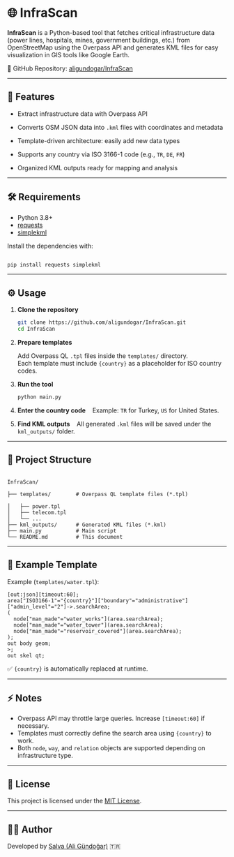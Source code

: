 # 🌐 InfraScan

**InfraScan** is a Python-based tool that fetches critical infrastructure data (power lines, hospitals, mines, government buildings, etc.) from OpenStreetMap using the Overpass API and generates KML files for easy visualization in GIS tools like Google Earth.

🔗 GitHub Repository: [aligundogar/InfraScan](https://github.com/aligundogar/InfraScan.git)

---

## 🚀 Features

- Extract infrastructure data with Overpass API

- Converts OSM JSON data into `.kml` files with coordinates and metadata

- Template-driven architecture: easily add new data types

- Supports any country via ISO 3166-1 code (e.g., `TR`, `DE`, `FR`)

- Organized KML outputs ready for mapping and analysis

---

## 🛠️ Requirements

- Python 3.8+
- [requests](https://pypi.org/project/requests/)
- [simplekml](https://pypi.org/project/SimpleKML/)

Install the dependencies with:

  ```bash

pip install requests simplekml

  ```
  
---

## ⚙️ Usage

1. **Clone the repository**

   ```bash
   git clone https://github.com/aligundogar/InfraScan.git
   cd InfraScan
   ```

2. **Prepare templates**

   Add Overpass QL `.tpl` files inside the `templates/` directory.  
   Each template must include `{country}` as a placeholder for ISO country codes.

3. **Run the tool**

   ```bash
   python main.py
   ```


4. **Enter the country code**
   Example: `TR` for Turkey, `US` for United States.

5. **Find KML outputs**
   All generated `.kml` files will be saved under the `kml_outputs/` folder.

---
## 📂 Project Structure

```

InfraScan/

├── templates/        # Overpass QL template files (*.tpl)

│   ├── power.tpl
│   ├── telecom.tpl
│   └── ...
├── kml_outputs/      # Generated KML files (*.kml)
├── main.py           # Main script
└── README.md         # This document

```
  
---
## 📄 Example Template
Example (`templates/water.tpl`):

```tpl
[out:json][timeout:60];
area["ISO3166-1"="{country}"]["boundary"="administrative"]["admin_level"="2"]->.searchArea;
(
  node["man_made"="water_works"](area.searchArea);
  node["man_made"="water_tower"](area.searchArea);
  node["man_made"="reservoir_covered"](area.searchArea);
);
out body geom;
>;
out skel qt;

```

✅ `{country}` is automatically replaced at runtime.  

---
## ⚡ Notes

- Overpass API may throttle large queries. Increase `[timeout:60]` if necessary.
- Templates must correctly define the search area using `{country}` to work.
- Both `node`, `way`, and `relation` objects are supported depending on infrastructure type.

---
## 📄 License

This project is licensed under the [MIT License](LICENSE).

---
## 👨‍💻 Author

Developed by [Salva (Ali Gündoğar)](https://github.com/aligundogar) 🇹🇷

